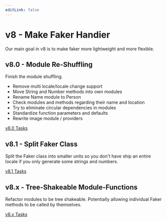 ```yaml
---
editLink: false
---
```


# v8 - Make Faker Handier

Our main goal in v8 is to make faker more lightweight and more flexible.

## v8.0 - Module Re-Shuffling

Finish the module shuffling.

- Remove multi locale/locale change support
- Move String and Number methods into own modules
- Rename Name module to Person
- Check modules and methods regarding their name and location
- Try to eliminate circular dependencies in modules
- Standardize function parameters and defaults
- Rewrite image module / providers

[v8.0 Tasks](https://github.com/faker-js/faker/milestone/10)

## v8.1 - Split Faker Class

Split the Faker class into smaller units so you don't have ship an entire locale if you only generate some strings and numbers.

[v8.1 Tasks](https://github.com/faker-js/faker/milestone/11)

## v8.x - Tree-Shakeable Module-Functions

Refactor modules to be tree shakeable.
Potentially allowing individual Faker methods to be called by themselves.

[v8.x Tasks](https://github.com/faker-js/faker/milestone/12)
